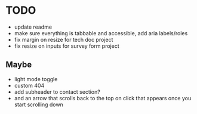 # TODO

- update readme
- make sure everything is tabbable and accessible, add aria labels/roles
- fix margin on resize for tech doc project
- fix resize on inputs for survey form project
## Maybe

- light mode toggle
- custom 404
- add subheader to contact section?
- and an arrow that scrolls back to the top on click that appears once you start scrolling down

